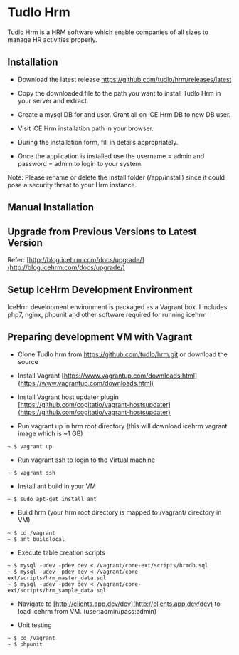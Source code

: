 Tudlo Hrm
===========

Tudlo Hrm is a HRM software which enable companies of all sizes to manage HR activities
properly. 

Installation
------------
 * Download the latest release https://github.com/tudlo/hrm/releases/latest

 * Copy the downloaded file to the path you want to install Tudlo Hrm in your server and extract.

 * Create a mysql DB for and user. Grant all on iCE Hrm DB to new DB user.

 * Visit iCE Hrm installation path in your browser.

 * During the installation form, fill in details appropriately.

 * Once the application is installed use the username = admin and password = admin to login to your system.

 Note: Please rename or delete the install folder (<hrm root>/app/install) since it could pose a security threat to your Hrm instance.

Manual Installation
-------------------

[](https://thilinah.gitbooks.io/icehrm-guide/content/manual-installation.html)

Upgrade from Previous Versions to Latest Version
------------------------------------------------

Refer: [http://blog.icehrm.com/docs/upgrade/](http://blog.icehrm.com/docs/upgrade/)

Setup IceHrm Development Environment
------------------------------------

IceHrm development environment is packaged as a Vagrant box. I includes php7, nginx, phpunit and other
software required for running icehrm

Preparing development VM with Vagrant
-------------------------------------

- Clone Tudlo hrm from https://github.com/tudlo/hrm.git or download the source

- Install Vagrant [https://www.vagrantup.com/downloads.html](https://www.vagrantup.com/downloads.html)

- Install Vagrant host updater plugin [https://github.com/cogitatio/vagrant-hostsupdater](https://github.com/cogitatio/vagrant-hostsupdater)


- Run vagrant up in hrm root directory (this will download icehrm vagrant image which is  ~1 GB)

```
~ $ vagrant up
```

- Run vagrant ssh to login to the Virtual machine

```
~ $ vagrant ssh
```

- Install ant build in your VM

```
~ $ sudo apt-get install ant
```

- Build hrm (your hrm root directory is mapped to /vagrant/ directory in VM)

```
~ $ cd /vagrant
~ $ ant buildlocal
```

- Execute table creation scripts
```
~ $ mysql -udev -pdev dev < /vagrant/core-ext/scripts/hrmdb.sql
~ $ mysql -udev -pdev dev < /vagrant/core-ext/scripts/hrm_master_data.sql
~ $ mysql -udev -pdev dev < /vagrant/core-ext/scripts/hrm_sample_data.sql
```

- Navigate to [http://clients.app.dev/dev](http://clients.app.dev/dev) to load icehrm from VM. (user:admin/pass:admin)

- Unit testing

```
~ $ cd /vagrant
~ $ phpunit
```


